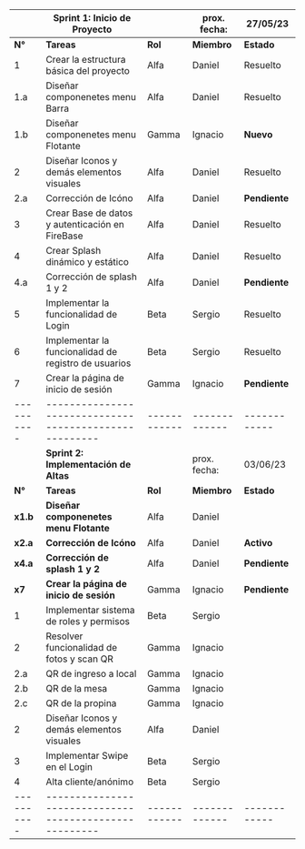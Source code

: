 |          |  **Sprint 1: Inicio de Proyecto**                    |            | prox. fecha:|  27/05/23  |
|----------|------------------------------------------------------|------------|-------------|------------|
|  **N°**  | **Tareas**                                           |   **Rol**  | **Miembro** | **Estado** |
|  1       | Crear la estructura básica del proyecto              |    Alfa    |   Daniel    |  Resuelto  |
|  1.a     | Diseñar componenetes menu Barra                      |    Alfa    |   Daniel    |  Resuelto  |
|  1.b     | Diseñar componenetes menu Flotante                   |    Gamma   |   Ignacio   | **Nuevo**  |
|  2       | Diseñar Iconos y demás elementos visuales            |    Alfa    |   Daniel    |  Resuelto  |
|  2.a     | Corrección de Icóno                                  |    Alfa    |   Daniel    |**Pendiente**|
|  3       | Crear Base de datos y autenticación en FireBase      |    Alfa    |   Daniel    |  Resuelto  |
|  4       | Crear Splash dinámico y estático                     |    Alfa    |   Daniel    |  Resuelto  |
|  4.a     | Corrección de splash 1 y 2                           |    Alfa    |   Daniel    |**Pendiente**|
|  5       | Implementar la funcionalidad de Login                |    Beta    |   Sergio    |  Resuelto  |
|  6       | Implementar la funcionalidad de registro de usuarios |    Beta    |   Sergio    |  Resuelto  |
|  7       | Crear la página de inicio de sesión                  |    Gamma   |   Ignacio   |**Pendiente**|
|----------|------------------------------------------------------|------------|-------------|------------|
|          |  **Sprint 2: Implementación de Altas**               |            | prox. fecha:|  03/06/23  |
|  **N°**  | **Tareas**                                           |   **Rol**  | **Miembro** | **Estado** |
| **x1.b** | **Diseñar componenetes menu Flotante**               |    Alfa    |   Daniel    |            |
| **x2.a** | **Corrección de Icóno**                              |    Alfa    |   Daniel    | **Activo** |
| **x4.a** | **Corrección de splash 1 y 2**                       |    Alfa    |   Daniel    |**Pendiente**|
| **x7**   | **Crear la página de inicio de sesión**              |    Gamma   |   Ignacio   |**Pendiente**|
|  1       | Implementar sistema de roles y permisos              |    Beta    |   Sergio    |            |
|  2       | Resolver funcionalidad de fotos y scan QR            |    Gamma   |   Ignacio   |            |
|  2.a     | QR de ingreso a local                                |    Gamma   |   Ignacio   |            |
|  2.b     | QR de la mesa                                        |    Gamma   |   Ignacio   |            |
|  2.c     | QR de la propina                                     |    Gamma   |   Ignacio   |            |
|  2       | Diseñar Iconos y demás elementos visuales            |    Alfa    |   Daniel    |            |
|  3       | Implementar Swipe en el Login                        |    Beta    |   Sergio    |            |
|  4       | Alta cliente/anónimo                                 |    Beta    |   Sergio    |            |
|----------|------------------------------------------------------|------------|-------------|------------|
